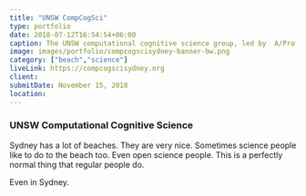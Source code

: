 ```yaml
---
title: "UNSW CompCogSci"
type: portfolio
date: 2018-07-12T16:54:54+06:00
caption: The UNSW computational cognitive science group, led by  A/Prof Danielle Navarro.
image: images/portfolio/compcogscisydney-banner-bw.png
category: ["beach","science"]
liveLink: https://compcogscisydney.org
client: 
submitDate: November 15, 2018
location: 
---
```

### UNSW Computational Cognitive Science

Sydney has a lot of beaches. They are very nice. Sometimes science people like to do to the beach too. Even open science people. This is a perfectly normal thing that regular people do. 

Even in Sydney.